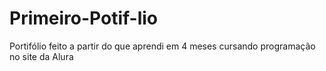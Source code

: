 # Primeiro-Potif-lio
Portifólio feito a partir do que aprendi em 4 meses cursando programação no site da Alura
